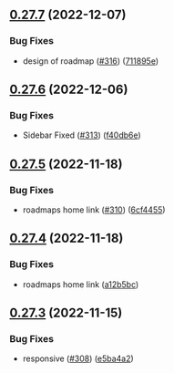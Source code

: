 ## [0.27.7](https://github.com/thecyberworld/thecyberhub.org/compare/v0.27.6...v0.27.7) (2022-12-07)


### Bug Fixes

* design of roadmap ([#316](https://github.com/thecyberworld/thecyberhub.org/issues/316)) ([711895e](https://github.com/thecyberworld/thecyberhub.org/commit/711895e7e31cb4fddce55ce02855009b1219dd5c))



## [0.27.6](https://github.com/thecyberworld/thecyberhub.org/compare/v0.27.5...v0.27.6) (2022-12-06)


### Bug Fixes

* Sidebar Fixed ([#313](https://github.com/thecyberworld/thecyberhub.org/issues/313)) ([f40db6e](https://github.com/thecyberworld/thecyberhub.org/commit/f40db6e4b518490af31062d14ef88f36f52eadbe))



## [0.27.5](https://github.com/thecyberworld/thecyberhub.org/compare/v0.27.4...v0.27.5) (2022-11-18)


### Bug Fixes

* roadmaps home link ([#310](https://github.com/thecyberworld/thecyberhub.org/issues/310)) ([6cf4455](https://github.com/thecyberworld/thecyberhub.org/commit/6cf44552b6bacd43c8b1f99ef918116c97095b37))



## [0.27.4](https://github.com/thecyberworld/thecyberhub.org/compare/v0.27.3...v0.27.4) (2022-11-18)


### Bug Fixes

* roadmaps home link  ([a12b5bc](https://github.com/thecyberworld/thecyberhub.org/commit/a12b5bc2233fde72850e1965db8fd49cdd5b3b95))



## [0.27.3](https://github.com/thecyberworld/thecyberhub.org/compare/v0.27.2...v0.27.3) (2022-11-15)


### Bug Fixes

* responsive ([#308](https://github.com/thecyberworld/thecyberhub.org/issues/308)) ([e5ba4a2](https://github.com/thecyberworld/thecyberhub.org/commit/e5ba4a2a5dd62b4d09ff42b8ada4e829da641249))



